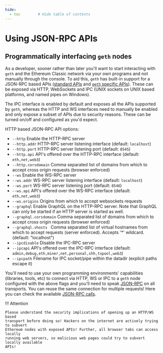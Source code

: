 ```yaml
---
hide:
  - toc        # Hide table of contents
---
```


# Using JSON-RPC APIs

## Programmatically interfacing `geth` nodes

As a developer, sooner rather than later you'll want to start interacting with `geth` and the
Ethereum Classic network via your own programs and not manually through the console. To aid
this, `geth` has built-in support for a JSON-RPC based APIs ([standard APIs](https://eth.wiki/json-rpc/API)
and [`geth` specific APIs](https://geth.ethereum.org/docs/rpc/server)).
These can be exposed via HTTP, WebSockets and IPC (UNIX sockets on UNIX based
platforms, and named pipes on Windows).

The IPC interface is enabled by default and exposes all the APIs supported by `geth`,
whereas the HTTP and WS interfaces need to manually be enabled and only expose a
subset of APIs due to security reasons. These can be turned on/off and configured as
you'd expect.

HTTP based JSON-RPC API options:

  * `--http` Enable the HTTP-RPC server
  * `--http.addr` HTTP-RPC server listening interface (default: `localhost`)
  * `--http.port` HTTP-RPC server listening port (default: `8545`)
  * `--http.api` API's offered over the HTTP-RPC interface (default: `eth,net,web3`)
  * `--http.corsdomain` Comma separated list of domains from which to accept cross origin requests (browser enforced)
  * `--ws` Enable the WS-RPC server
  * `--ws.addr` WS-RPC server listening interface (default: `localhost`)
  * `--ws.port` WS-RPC server listening port (default: `8546`)
  * `--ws.api` API's offered over the WS-RPC interface (default: `eth,net,web3`)
  * `--ws.origins` Origins from which to accept websockets requests
  * `--graphql` Enable GraphQL on the HTTP-RPC server. Note that GraphQL can only be started if an HTTP server is started as well.
  * `--graphql.corsdomain` Comma separated list of domains from which to accept cross origin requests (browser enforced)
  * `--graphql.vhosts ` Comma separated list of virtual hostnames from which to accept requests (server enforced). Accepts '*' wildcard. (default: "localhost")
  * `--ipcdisable` Disable the IPC-RPC server
  * `--ipcapi` API's offered over the IPC-RPC interface (default: `admin,debug,eth,miner,net,personal,shh,txpool,web3`)
  * `--ipcpath` Filename for IPC socket/pipe within the datadir (explicit paths escape it)

You'll need to use your own programming environments' capabilities (libraries, tools, etc) to
connect via HTTP, WS or IPC to a `geth` node configured with the above flags and you'll
need to speak [JSON-RPC](https://www.jsonrpc.org/specification) on all transports. You
can reuse the same connection for multiple requests!
Here you can check the available [JSON-RPC calls](https://playground.open-rpc.org/?schemaUrl=https://gist.githubusercontent.com/ziogaschr/c51916d70ca5304bb3e3abf4dcd518ca/raw/8079eafd8de6436bd3e4ab6c9df0db64c25cd1a6/core-geth_rpc-discovery_1.11.21-unstable.json).

!!! Attention

    Please understand the security implications of opening up an HTTP/WS based
    transport before doing so! Hackers on the internet are actively trying to subvert
    Ethereum nodes with exposed APIs! Further, all browser tabs can access locally
    running web servers, so malicious web pages could try to subvert locally available
    APIs!
